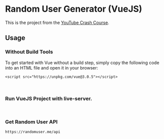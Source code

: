 # Random User Generator (VueJS)

This is the project from the [YouTube Crash Course](https://www.youtube.com/watch?v=qZXt1Aom3Cs).

## Usage

### Without Build Tools

To get started with Vue without a build step, simply copy the following code into an HTML file and open it in your browser:

```
<script src="https://unpkg.com/vue@3.0.5"></script>
```

<br>

### Run VueJS Project with live-server.

<br>

### Get Random User API

```
https://randomuser.me/api
```
